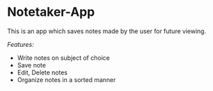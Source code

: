 # Notetaker-App
This is an app which saves notes made by the user for future viewing. 

*Features:*
* Write notes on subject of choice
* Save note
* Edit, Delete notes
* Organize notes in a sorted manner

